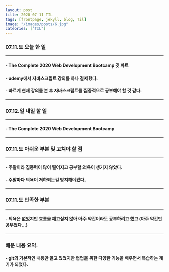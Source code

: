 ```yaml
---
layout: post
title: 2020-07-11 TIL
tags: [frontpage, jekyll, blog, Til]
image: "/images/posts/6.jpg"
cateories: ["TIL"]
---
```


### 07.11.토 오늘 한 일

---

#### - The Complete 2020 Web Development Bootcamp 깃 파트

#### - udemy에서 자바스크립트 강의를 하나 결제했다.

#### - 빠르게 현재 강의를 본 후 자바스크립트를 집중적으로 공부해야 할 것 같다.

---

### 07.12.일 내일 할 일

---

#### - The Complete 2020 Web Development Bootcamp

---

### 07.11.토 아쉬운 부분 및 고쳐야 할 점

---

#### - 주말이라 집중력이 많이 떨어지고 공부할 의욕이 생기지 않았다.

#### - 주말마다 의욕이 저하되는걸 방지해야겠다.

---

### 07.11.토 만족한 부분

---

#### - 의욕은 없었지만 흐름을 깨고싶지 않아 아주 약간이라도 공부하려고 했고 (아주 약간만 공부했다...)

---

### 배운 내용 요약.

#### - git의 기본적인 내용만 알고 있었지만 협업을 위한 다양한 기능을 배우면서 복습하는 계기가 되었다.
